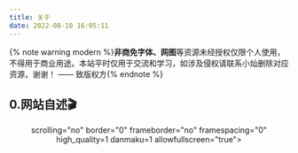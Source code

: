 ```yaml
---
title: 关于
date: 2022-08-10 16:05:11
---
```


{% note warning modern %}<b>非商免字体、网图</b>等资源未经授权仅限个人使用，不得用于商业用途。本站平时仅用于交流和学习，如涉及侵权请联系小灿删除对应资源，谢谢！ —— 致版权方{% endnote %}

## 0.网站自述🎬

<div class="about_page">
  <div align=center class="aspect-ratio">

[//]: # (      <iframe src="" )

[//]: # (https://player.bilibili.com/player.html?aid=474023258&&page=1&as_wide=1&high_quality=1&danmaku=0)
      scrolling="no" 
      border="0" 
      frameborder="no" 
      framespacing="0" 
      high_quality=1
      danmaku=1 
      allowfullscreen="true"> 
      </iframe>
  </div>
</div>

<br>


